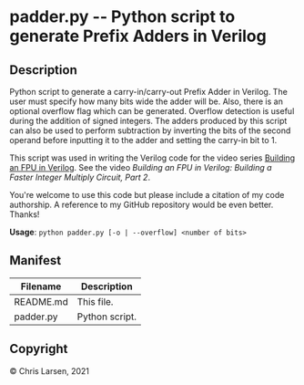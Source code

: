 # padder.py -- Python script to generate Prefix Adders in Verilog

## Description

Python script to generate a carry-in/carry-out Prefix Adder in Verilog. The user must specify how many
bits wide the adder will be. Also, there is an optional overflow flag which can be generated. Overflow
detection is useful during the addition of signed integers. The adders produced by this script
can also be used to perform subtraction by inverting the bits of the second operand before inputting
it to the adder and setting the carry-in bit to 1.

This script was used in writing the Verilog code for the video series [Building an FPU in Verilog](https://www.youtube.com/watch?v=rYkVdJnVJFQ&list=PLlO9sSrh8HrwcDHAtwec1ycV-m50nfUVs).
See the video *Building an FPU in Verilog: Building a Faster Integer Multiply Circuit, Part 2*.

You're welcome to use this code but please include a citation of my code authorship. A reference to my GitHub repository would be even better. Thanks!

**Usage**: `python padder.py [-o | --overflow] <number of bits>`

## Manifest

|   Filename   |                        Description                        |
|--------------|-----------------------------------------------------------|
| README.md | This file. |
| padder.py | Python script. |

## Copyright

:copyright: Chris Larsen, 2021
